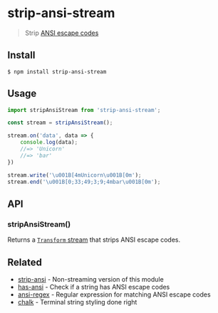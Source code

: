 # strip-ansi-stream

> Strip [ANSI escape codes](https://en.wikipedia.org/wiki/ANSI_escape_code)

## Install

```
$ npm install strip-ansi-stream
```

## Usage

```js
import stripAnsiStream from 'strip-ansi-stream';

const stream = stripAnsiStream();

stream.on('data', data => {
	console.log(data);
	//=> 'Unicorn'
	//=> 'bar'
})

stream.write('\u001B[4mUnicorn\u001B[0m');
stream.end('\u001B[0;33;49;3;9;4mbar\u001B[0m');
```

## API

### stripAnsiStream()

Returns a [`Transform` stream](https://nodejs.org/api/stream.html#stream_class_stream_transform) that strips ANSI escape codes.

## Related

- [strip-ansi](https://github.com/chalk/strip-ansi) - Non-streaming version of this module
- [has-ansi](https://github.com/chalk/has-ansi) - Check if a string has ANSI escape codes
- [ansi-regex](https://github.com/chalk/ansi-regex) - Regular expression for matching ANSI escape codes
- [chalk](https://github.com/chalk/chalk) - Terminal string styling done right
